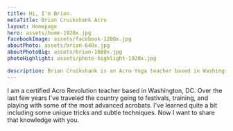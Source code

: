 ```yaml
---
title: Hi, I'm Brian.
metaTitle: Brian Cruikshank Acro
layout: Homepage
hero: assets/home-1920x.jpg
facebookImage: assets/facebook-1200x.jpg
aboutPhoto: assets/brian-640x.jpg
aboutPhotoBig: assets/brian-1080x.jpg
photoHighlight: assets/photo-highlight-1920x.jpg

description: Brian Cruikshank is an Acro Yoga teacher based in Washington, DC area. Check out his classes, workshops, and acro photography here.
---
```


I am a certified Acro Revolution teacher based in Washington, DC. Over the last few years I've traveled the country going to festivals, training, and playing with some of the most advanced acrobats. I've learned quite a bit including some unique tricks and subtle  techniques. Now I want to share that knowledge with you.

